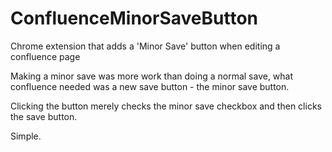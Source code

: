 ConfluenceMinorSaveButton
=========================

Chrome extension that adds a 'Minor Save' button when editing a confluence page

Making a minor save was more work than doing a normal save, what confluence needed was a new save button - the minor save button.

Clicking the button merely checks the minor save checkbox and then clicks the save button.

Simple.
